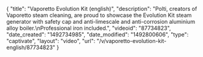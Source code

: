 {
    "title": "Vaporetto Evolution Kit (english)",
    "description": "Polti, creators of Vaporetto steam cleaning, are proud to showcase the Evolution Kit steam generator with safety cap and anti-limescale and anti-corrosion aluminium alloy boiler.\nProfessional iron included.",
    "videoid": "87734823",
    "date_created": "1492734985",
    "date_modified": "1492800606",
    "type": "captivate",
    "layout": "video",
    "url": "\/v\/vaporetto-evolution-kit-english\/87734823"
}
